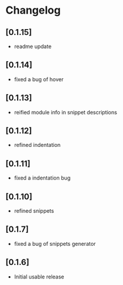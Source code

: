 # Changelog

## [0.1.15]
- readme update
## [0.1.14]
- fixed a bug of hover

## [0.1.13]
- reified module info in snippet descriptions

## [0.1.12]
- refined indentation

## [0.1.11]
- fixed a indentation bug

## [0.1.10]
- refined snippets

## [0.1.7]
- fixed a bug of snippets generator

## [0.1.6]
- Initial usable release